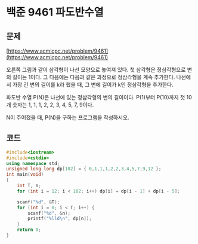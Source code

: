 # 백준 9461 파도반수열

## 문제

[https://www.acmicpc.net/problem/9461](https://www.acmicpc.net/problem/9461)

오른쪽 그림과 같이 삼각형이 나선 모양으로 놓여져 있다. 첫 삼각형은 정삼각형으로 변의 길이는 1이다. 그 다음에는 다음과 같은 과정으로 정삼각형을 계속 추가한다. 나선에서 가장 긴 변의 길이를 k라 했을 때, 그 변에 길이가 k인 정삼각형을 추가한다.

파도반 수열 P(N)은 나선에 있는 정삼각형의 변의 길이이다. P(1)부터 P(10)까지 첫 10개 숫자는 1, 1, 1, 2, 2, 3, 4, 5, 7, 9이다.

N이 주어졌을 때, P(N)을 구하는 프로그램을 작성하시오.

## 코드
```c++
#include<iostream>
#include<cstdio>
using namespace std;
unsigned long long dp[102] = { 0,1,1,1,2,2,3,4,5,7,9,12 };
int main(void)
{
	int T, n;
	for (int i = 12; i < 102; i++) dp[i] = dp[i - 1] + dp[i - 5];

	scanf("%d", &T);
	for (int i = 0; i < T; i++) {
		scanf("%d", &n);
		printf("%lld\n", dp[n]);
	}
	return 0;
}
```